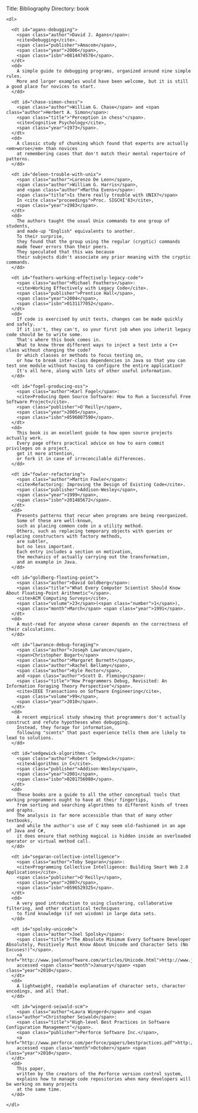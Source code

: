 Title: Bibliography
Directory: book

    <dl>

      <dt id="agans-debugging">
        <span class="author">David J. Agans</span>:
        <cite>Debugging</cite>.
        <span class="publisher">Amacom</span>,
        <span class="year">2006</span>,
        <span class="isbn">0814474578</span>.
      </dt>
      <dd>
        A simple guide to debugging programs, organized around nine simple rules.
        More and larger examples would have been welcome, but it is still a good place for novices to start.
      </dd>

      <dt id="chase-simon-chess">
        <span class="author">William G. Chase</span> and <span class="author">Herbert A. Simon</span>:
        <span class="title">"Perception in chess"</span>.
        <cite>Cognitive Psychology</cite>,
        <span class="year">1973</span>.
      </dt>
      <dd>
        A classic study of chunking which found that experts are actually <em>worse</em> than novices
        at remembering cases that don't match their mental repertoire of patterns.
      </dd>

      <dt id="deleon-trouble-with-unix">
        <span class="author">Lorenzo De Leon</span>,
        <span class="author">William G. Harris</span>,
        and <span class="author">Martha Evens</span>:
        <span class="title">Is there really trouble with UNIX?</span>
        In <cite class="proceedings">Proc. SIGCHI'83</cite>,
        <span class="year">1983</span>.
      </dt>
      <dd>
        The authors taught the usual Unix commands to one group of students,
        and made-up "English" equivalents to another.
        To their surprise,
        they found that the group using the regular (cryptic) commands
        made fewer errors than their peers.
        They speculated that this was because
        their subjects didn't associate any prior meaning with the cryptic commands.
      </dd>

      <dt id="feathers-working-effectively-legacy-code">
        <span class="author">Michael Feathers</span>:
        <cite>Working Effectively with Legacy Code</cite>.
        <span class="publisher">Prentice Hall</span>,
        <span class="year">2004</span>,
        <span class="isbn">0131177052</span>.
      </dt>
      <dd>
        If code is exercised by unit tests, changes can be made quickly and safely.
        If it isn't, they can't, so your first job when you inherit legacy code should be to write some.
        That's where this book comes in.
        What to know three different ways to inject a test into a C++ class without changing the code?
        Or which classes or methods to focus testing on,
        or how to break inter-class dependencies in Java so that you can test one module without having to configure the entire application?
        It's all here, along with lots of other useful information.
      </dd>

      <dt id="fogel-producing-oss">
        <span class="author">Karl Fogel</span>:
        <cite>Producing Open Source Software: How to Run a Successful Free Software Project</cite>.
        <span class="publisher">O'Reilly</span>,
        <span class="year">2005</span>,
        <span class="isbn">0596007590</span>.
      </dt>
      <dd>
        This book is an excellent guide to how open source projects actually work.
        Every page offers practical advice on how to earn commit privileges on a project,
        get it more attention,
        or fork it in case of irreconcilable differences.
      </dd>

      <dt id="fowler-refactoring">
        <span class="author">Martin Fowler</span>:
        <cite>Refactoring: Improving the Design of Existing Code</cite>.
        <span class="publisher">Addison-Wesley</span>,
        <span class="year">1999</span>,
        <span class="isbn">201485672</span>.
      </dt>
      <dd>
        Presents patterns that recur when programs are being reorganized.
        Some of these are well-known,
        such as placing common code in a utility method.
        Others, such as replacing temporary objects with queries or replacing constructors with factory methods,
        are subtler,
        but no less important.
        Each entry includes a section on motivation,
        the mechanics of actually carrying out the transformation,
        and an example in Java.
      </dd>

      <dt id="goldberg-floating-point">
        <span class="author">David Goldberg</span>:
        <span class="title">"What Every Computer Scientist Should Know About Floating-Point Arithmetic"</span>.
        <cite>ACM Computing Surveys</cite>,
        <span class="volume">23</span>(<span class="number">1</span>),
        <span class="month">March</span> <span class="year">1991</span>.
      </dt>
      <dd>
        A must-read for anyone whose career depends on the correctness of their calculations.
      </dd>

      <dt id="lawrance-debug-foraging">
        <span class="author">Joseph Lawrance</span>,
        <span>Christopher Bogart</span>
        <span class="author">Margaret Burnett</span>,
        <span class="author">Rachel Bellamy</span>,
        <span class="author">Kyle Rector</span>,
        and <span class="author">Scott D. Fleming</span>:
        <span class="title">"How Programmers Debug, Revisited: An Information Foraging Theory Perspective"</span>.
        <cite>IEEE Transactions on Software Engineering</cite>,
        <span class="volume">99</span>,
        <span class="year">2010</span>.
      </dt>
      <dd>
        A recent empirical study showing that programmers don't actually construct and refute hypotheses when debugging.
        Instead, they forage for information,
        following "scents" that past experience tells them are likely to lead to solutions.
      </dd>

      <dt id="sedgewick-algorithms-c">
        <span class="author">Robert Sedgewick</span>:
        <cite>Algorithms in C</cite>.
        <span class="publisher">Addison-Wesley</span>,
        <span class="year">2001</span>,
        <span class="isbn">0201756080</span>.
      </dt>
      <dd>
        These books are a guide to all the other conceptual tools that working programmers ought to have at their fingertips,
        from sorting and searching algorithms to different kinds of trees and graphs.
        The analysis is far more accessible than that of many other textbooks,
        and while the author's use of C may seem old-fashioned in an age of Java and C#,
        it does ensure that nothing magical is hidden inside an overloaded operator or virtual method call.
      </dd>

      <dt id="segaran-collective-intelligence">
        <span class="author">Toby Segaran</span>:
        <cite>Programming Collective Intelligence: Building Smart Web 2.0 Applications</cite>.
        <span class="publisher">O'Reilly</span>,
        <span class="year">2007</span>,
        <span class="isbn">0596529325</span>.
      </dt>
      <dd>
        A very good introduction to using clustering, collaborative filtering, and other statistical techniques
        to find knowledge (if not wisdom) in large data sets.
      </dd>

      <dt id="spolsky-unicode">
        <span class="author">Joel Spolsky</span>:
        <span class="title">"The Absolute Minimum Every Software Developer Absolutely, Positively Must Know About Unicode and Character Sets (No Excuses!)"</span>.
        <a href="http://www.joelonsoftware.com/articles/Unicode.html">http://www.joelonsoftware.com/articles/Unicode.html</a>,
        accessed <span class="month">January</span> <span class="year">2010</span>.
      </dt>
      <dd>
        A lightweight, readable explanation of character sets, character encodings, and all that.
      </dd>

      <dt id="wingerd-seiwald-scm">
        <span class="author">Laura Wingerd</span> and <span class="author">Christopher Seiwald</span>:
        <span class="title">"High-level Best Practices in Software Configuration Management"</span>.
        <span class="publisher">Perforce Software Inc.</span>,
        <a href="http://www.perforce.com/perforce/papers/bestpractices.pdf">http://www.perforce.com/perforce/papers/bestpractices.pdf</a>,
        accessed <span class="month">October</span> <span class="year">2010</span>.
      </dt>
      <dd>
        This paper,
        written by the creators of the Perforce version control system,
        explains how to manage code repositories when many developers will be working on many projects
        at the same time.
      </dd>

    </dl>

